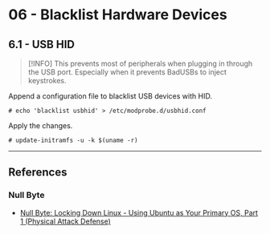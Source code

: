 # 06 - Blacklist Hardware Devices

## 6.1 - USB HID

> [!INFO]
> This prevents most of peripherals when plugging in through the USB port. Especially when it prevents BadUSBs to inject keystrokes.

Append a configuration file to blacklist USB devices with HID.

```
# echo 'blacklist usbhid' > /etc/modprobe.d/usbhid.conf
```

Apply the changes.

```
# update-initramfs -u -k $(uname -r)
```

---
## References

### Null Byte

- [Null Byte: Locking Down Linux - Using Ubuntu as Your Primary OS, Part 1 (Physical Attack Defense)](https://null-byte.wonderhowto.com/how-to/locking-down-linux-using-ubuntu-as-your-primary-os-part-1-physical-attack-defense-0185565/)
